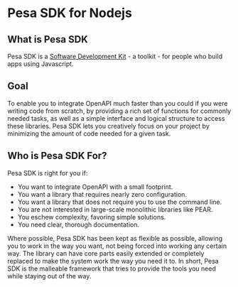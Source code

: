 # Pesa SDK for Nodejs


## What is Pesa SDK
Pesa SDK is a [Software Development Kit](https://en.wikipedia.org/wiki/Software_development_kit) - a toolkit - for people who build apps using Javascript. 


## Goal
To enable you to integrate OpenAPI much faster than you could if you were writing code from scratch, by providing a rich set of functions for commonly needed tasks, as well as a simple interface and logical structure to access these libraries. Pesa SDK lets you creatively focus on your project by minimizing the amount of code needed for a given task.


## Who is Pesa SDK For?

Pesa SDK is right for you if:

- You want to integrate  OpenAPI with a small footprint.
- You want a library that requires nearly zero configuration.
- You want a library that does not require you to use the command line.
- You are not interested in large-scale monolithic libraries like PEAR.
- You eschew complexity, favoring simple solutions.
- You need clear, thorough documentation.


Where possible, Pesa SDK has been kept as flexible as possible, allowing you to work in the way you want, not being forced into working any certain way. The library can have core parts easily extended or completely replaced to make the system work the way you need it to. In short, Pesa SDK is the malleable framework that tries to provide the tools you need while staying out of the way.

